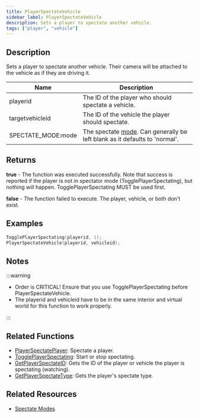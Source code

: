 ```yaml
---
title: PlayerSpectateVehicle
sidebar_label: PlayerSpectateVehicle
description: Sets a player to spectate another vehicle.
tags: ["player", "vehicle"]
---
```


## Description

Sets a player to spectate another vehicle. Their camera will be attached to the vehicle as if they are driving it.

| Name               | Description                                                                                              |
| ------------------ | -------------------------------------------------------------------------------------------------------- |
| playerid           | The ID of the player who should spectate a vehicle.                                                      |
| targetvehicleid    | The ID of the vehicle the player should spectate.                                                        |
| SPECTATE_MODE:mode | The spectate [mode](../resources/spectatemodes). Can generally be left blank as it defaults to 'normal'. |

## Returns

**true** - The function was executed successfully. Note that success is reported if the player is not in spectator mode (TogglePlayerSpectating), but nothing will happen. TogglePlayerSpectating MUST be used first.

**false** - The function failed to execute. The player, vehicle, or both don't exist.

## Examples

```c
TogglePlayerSpectating(playerid, 1);
PlayerSpectateVehicle(playerid, vehicleid);
```

## Notes

:::warning

- Order is CRITICAL! Ensure that you use TogglePlayerSpectating before PlayerSpectateVehicle.
- The playerid and vehicleid have to be in the same interior and virtual world for this function to work properly.

:::

## Related Functions

- [PlayerSpectatePlayer](PlayerSpectatePlayer): Spectate a player.
- [TogglePlayerSpectating](TogglePlayerSpectating): Start or stop spectating.
- [GetPlayerSpectateID](GetPlayerSpectateID): Gets the ID of the player or vehicle the player is spectating (watching).
- [GetPlayerSpectateType](GetPlayerSpectateType): Gets the player's spectate type.

## Related Resources

- [Spectate Modes](../resources/spectatemodes)

